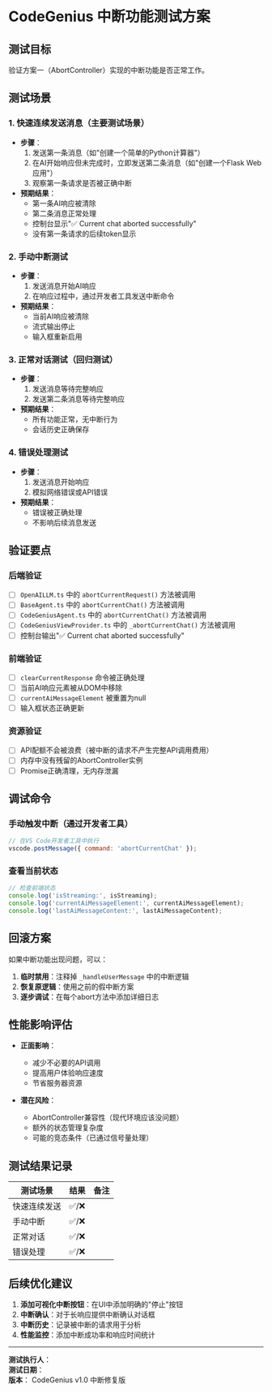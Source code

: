 # CodeGenius 中断功能测试方案

## 测试目标
验证方案一（AbortController）实现的中断功能是否正常工作。

## 测试场景

### 1. 快速连续发送消息（主要测试场景）
- **步骤**：
  1. 发送第一条消息（如"创建一个简单的Python计算器"）
  2. 在AI开始响应但未完成时，立即发送第二条消息（如"创建一个Flask Web应用"）
  3. 观察第一条请求是否被正确中断
- **预期结果**：
  - 第一条AI响应被清除
  - 第二条消息正常处理
  - 控制台显示"✅ Current chat aborted successfully"
  - 没有第一条请求的后续token显示

### 2. 手动中断测试
- **步骤**：
  1. 发送消息开始AI响应
  2. 在响应过程中，通过开发者工具发送中断命令
- **预期结果**：
  - 当前AI响应被清除
  - 流式输出停止
  - 输入框重新启用

### 3. 正常对话测试（回归测试）
- **步骤**：
  1. 发送消息等待完整响应
  2. 发送第二条消息等待完整响应
- **预期结果**：
  - 所有功能正常，无中断行为
  - 会话历史正确保存

### 4. 错误处理测试
- **步骤**：
  1. 发送消息开始响应
  2. 模拟网络错误或API错误
- **预期结果**：
  - 错误被正确处理
  - 不影响后续消息发送

## 验证要点

### 后端验证
- [ ] `OpenAILLM.ts` 中的 `abortCurrentRequest()` 方法被调用
- [ ] `BaseAgent.ts` 中的 `abortCurrentChat()` 方法被调用  
- [ ] `CodeGeniusAgent.ts` 中的 `abortCurrentChat()` 方法被调用
- [ ] `CodeGeniusViewProvider.ts` 中的 `_abortCurrentChat()` 方法被调用
- [ ] 控制台输出"✅ Current chat aborted successfully"

### 前端验证
- [ ] `clearCurrentResponse` 命令被正确处理
- [ ] 当前AI响应元素被从DOM中移除
- [ ] `currentAiMessageElement` 被重置为null
- [ ] 输入框状态正确更新

### 资源验证
- [ ] API配额不会被浪费（被中断的请求不产生完整API调用费用）
- [ ] 内存中没有残留的AbortController实例
- [ ] Promise正确清理，无内存泄漏

## 调试命令

### 手动触发中断（通过开发者工具）
```javascript
// 在VS Code开发者工具中执行
vscode.postMessage({ command: 'abortCurrentChat' });
```

### 查看当前状态
```javascript
// 检查前端状态
console.log('isStreaming:', isStreaming);
console.log('currentAiMessageElement:', currentAiMessageElement);
console.log('lastAiMessageContent:', lastAiMessageContent);
```

## 回滚方案

如果中断功能出现问题，可以：

1. **临时禁用**：注释掉 `_handleUserMessage` 中的中断逻辑
2. **恢复原逻辑**：使用之前的假中断方案
3. **逐步调试**：在每个abort方法中添加详细日志

## 性能影响评估

- **正面影响**：
  - 减少不必要的API调用
  - 提高用户体验响应速度
  - 节省服务器资源

- **潜在风险**：
  - AbortController兼容性（现代环境应该没问题）
  - 额外的状态管理复杂度
  - 可能的竞态条件（已通过信号量处理）

## 测试结果记录

| 测试场景 | 结果 | 备注 |
|---------|------|------|
| 快速连续发送 | ✅/❌ | |
| 手动中断 | ✅/❌ | |
| 正常对话 | ✅/❌ | |
| 错误处理 | ✅/❌ | |

## 后续优化建议

1. **添加可视化中断按钮**：在UI中添加明确的"停止"按钮
2. **中断确认**：对于长响应提供中断确认对话框
3. **中断历史**：记录被中断的请求用于分析
4. **性能监控**：添加中断成功率和响应时间统计

---
**测试执行人**：  
**测试日期**：  
**版本**： CodeGenius v1.0 中断修复版